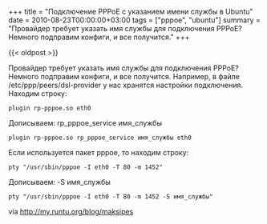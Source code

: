 +++
title = "Подключение PPPoE с указанием имени службы в Ubuntu"
date = 2010-08-23T00:00:00+03:00
tags = ["pppoe", "ubuntu"]
summary = "Провайдер требует указать имя службы для подключения PPPoE? Немного подправим конфиги, и все получится."
+++

{{< oldpost >}}

Провайдер требует указать имя службы для подключения PPPoE?
Немного подправим конфиги, и все получится.
Например, в файле /etc/ppp/peers/dsl-provider у нас хранятся настройки подключения.
Находим строку:

```plugin rp-pppoe.so eth0```

Дописываем: rp_pppoe_service имя_службы

```plugin rp-pppoe.so rp_pppoe_service имя_службы eth0```

Если используется пакет pppoe, то находим строку:

```pty "/usr/sbin/pppoe -I eth0 -T 80 -m 1452"```

Дописываем: -S имя_службы

```pty "/usr/sbin/pppoe -I eth0 -T 80 -m 1452 -S имя_службы"```


via http://my.runtu.org/blog/maksipes
